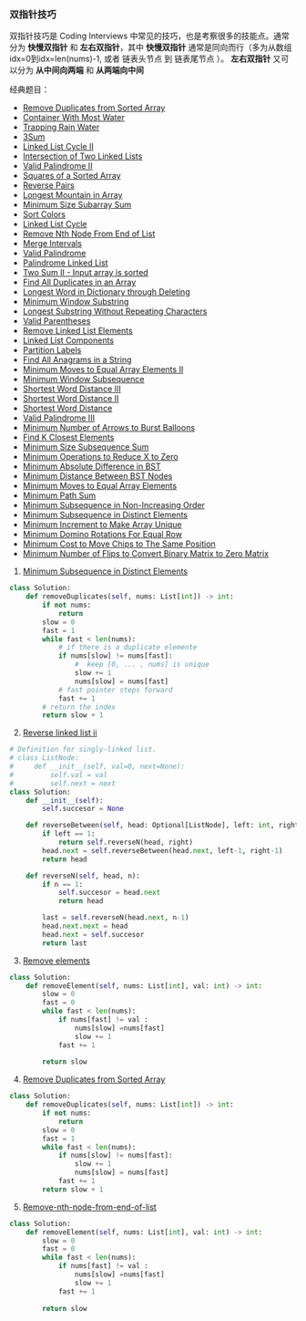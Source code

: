 ### 双指针技巧 
双指针技巧是 Coding Interviews 中常见的技巧，也是考察很多的技能点。通常分为 **快慢双指针** 和 **左右双指针**，其中 **快慢双指针** 通常是同向而行（多为从数组idx=0到idx=len(nums)-1, 或者 链表头节点 到 链表尾节点 ）。 **左右双指针** 又可以分为 **从中间向两端** 和 **从两端向中间**   

经典题目： 

- [Remove Duplicates from Sorted Array](https://leetcode.com/problems/remove-duplicates-from-sorted-array/)
- [Container With Most Water](https://leetcode.com/problems/container-with-most-water/)
- [Trapping Rain Water](https://leetcode.com/problems/trapping-rain-water/)
- [3Sum](https://leetcode.com/problems/3sum/)
- [Linked List Cycle II](https://leetcode.com/problems/linked-list-cycle-ii/)
- [Intersection of Two Linked Lists](https://leetcode.com/problems/intersection-of-two-linked-lists/)
- [Valid Palindrome II](https://leetcode.com/problems/valid-palindrome-ii/)
- [Squares of a Sorted Array](https://leetcode.com/problems/squares-of-a-sorted-array/)
- [Reverse Pairs](https://leetcode.com/problems/reverse-pairs/)
- [Longest Mountain in Array](https://leetcode.com/problems/longest-mountain-in-array/)
- [Minimum Size Subarray Sum](https://leetcode.com/problems/minimum-size-subarray-sum/)
- [Sort Colors](https://leetcode.com/problems/sort-colors/)
- [Linked List Cycle](https://leetcode.com/problems/linked-list-cycle/)
- [Remove Nth Node From End of List](https://leetcode.com/problems/remove-nth-node-from-end-of-list/)
- [Merge Intervals](https://leetcode.com/problems/merge-intervals/)
- [Valid Palindrome](https://leetcode.com/problems/valid-palindrome/)
- [Palindrome Linked List](https://leetcode.com/problems/palindrome-linked-list/)
- [Two Sum II - Input array is sorted](https://leetcode.com/problems/two-sum-ii-input-array-is-sorted/)
- [Find All Duplicates in an Array](https://leetcode.com/problems/find-all-duplicates-in-an-array/)
- [Longest Word in Dictionary through Deleting](https://leetcode.com/problems/longest-word-in-dictionary-through-deleting/)
- [Minimum Window Substring](https://leetcode.com/problems/minimum-window-substring/)
- [Longest Substring Without Repeating Characters](https://leetcode.com/problems/longest-substring-without-repeating-characters/)
- [Valid Parentheses](https://leetcode.com/problems/valid-parentheses/)
- [Remove Linked List Elements](https://leetcode.com/problems/remove-linked-list-elements/)
- [Linked List Components](https://leetcode.com/problems/linked-list-components/)
- [Partition Labels](https://leetcode.com/problems/partition-labels/)
- [Find All Anagrams in a String](https://leetcode.com/problems/find-all-anagrams-in-a-string/)
- [Minimum Moves to Equal Array Elements II](https://leetcode.com/problems/minimum-moves-to-equal-array-elements-ii/)
- [Minimum Window Subsequence](https://leetcode.com/problems/minimum-window-subsequence/)
- [Shortest Word Distance III](https://leetcode.com/problems/shortest-word-distance-iii/)
- [Shortest Word Distance II](https://leetcode.com/problems/shortest-word-distance-ii/)
- [Shortest Word Distance](https://leetcode.com/problems/shortest-word-distance/)
- [Valid Palindrome III](https://leetcode.com/problems/valid-palindrome-iii/)
- [Minimum Number of Arrows to Burst Balloons](https://leetcode.com/problems/minimum-number-of-arrows-to-burst-balloons/)
- [Find K Closest Elements](https://leetcode.com/problems/find-k-closest-elements/)
- [Minimum Size Subsequence Sum](https://leetcode.com/problems/minimum-size-subsequence-sum/)
- [Minimum Operations to Reduce X to Zero](https://leetcode.com/problems/minimum-operations-to-reduce-x-to-zero/)
- [Minimum Absolute Difference in BST](https://leetcode.com/problems/minimum-absolute-difference-in-bst/)
- [Minimum Distance Between BST Nodes](https://leetcode.com/problems/minimum-distance-between-bst-nodes/)
- [Minimum Moves to Equal Array Elements](https://leetcode.com/problems/minimum-moves-to-equal-array-elements/)
- [Minimum Path Sum](https://leetcode.com/problems/minimum-path-sum/)
- [Minimum Subsequence in Non-Increasing Order](https://leetcode.com/problems/minimum-subsequence-in-non-increasing-order/)
- [Minimum Subsequence in Distinct Elements](https://leetcode.com/problems/minimum-subsequence-in-distinct-elements/) 
- [Minimum Increment to Make Array Unique](https://leetcode.com/problems/minimum-increment-to-make-array-unique/)
- [Minimum Domino Rotations For Equal Row](https://leetcode.com/problems/minimum-domino-rotations-for-equal-row/)
- [Minimum Cost to Move Chips to The Same Position](https://leetcode.com/problems/minimum-cost-to-move-chips-to-the-same-position/)
- [Minimum Number of Flips to Convert Binary Matrix to Zero Matrix](https://leetcode.com/problems/minimum-number-of-flips-to-convert-binary-matrix-to-zero-matrix/)


1. [Minimum Subsequence in Distinct Elements](https://leetcode.com/problems/minimum-subsequence-in-distinct-elements/)   
```python 
class Solution:
    def removeDuplicates(self, nums: List[int]) -> int: 
        if not nums:
            return 
        slow = 0 
        fast = 1
        while fast < len(nums):   
            # if there is a duplicate elemente
            if nums[slow] != nums[fast]:  
                #  keep [0, ... , nums] is unique
                slow += 1   
                nums[slow] = nums[fast]   
            # fast pointer steps forward  
            fast += 1   
        # return the index   
        return slow + 1         
``` 

2. [Reverse linked list ii](https://leetcode.cn/problems/reverse-linked-list-ii/) 
```python 
# Definition for singly-linked list.
# class ListNode:
#     def __init__(self, val=0, next=None):
#         self.val = val
#         self.next = next
class Solution:
    def __init__(self):
        self.succesor = None

    def reverseBetween(self, head: Optional[ListNode], left: int, right: int) -> Optional[ListNode]: 
        if left == 1:
            return self.reverseN(head, right) 
        head.next = self.reverseBetween(head.next, left-1, right-1) 
        return head 

    def reverseN(self, head, n):
        if n == 1:
            self.succesor = head.next 
            return head 

        last = self.reverseN(head.next, n-1) 
        head.next.next = head 
        head.next = self.succesor
        return last  
``` 
3. [Remove elements](https://leetcode.cn/problems/remove-element/description/)    
```python 
class Solution:
    def removeElement(self, nums: List[int], val: int) -> int:  
        slow = 0
        fast = 0 
        while fast < len(nums):
            if nums[fast] != val :
                nums[slow] =nums[fast] 
                slow += 1 
            fast += 1 
        
        return slow 
``` 
4. [Remove Duplicates from Sorted Array](https://leetcode.com/problems/remove-duplicates-from-sorted-array/)   
```python 
class Solution:
    def removeDuplicates(self, nums: List[int]) -> int: 
        if not nums:
            return 
        slow = 0 
        fast = 1
        while fast < len(nums):  
            if nums[slow] != nums[fast]: 
                slow += 1   
                nums[slow] = nums[fast]    
            fast += 1     
        return slow + 1 
```
5. [Remove-nth-node-from-end-of-list](https://leetcode.cn/problems/remove-nth-node-from-end-of-list)    
```python 
class Solution:
    def removeElement(self, nums: List[int], val: int) -> int:  
        slow = 0
        fast = 0 
        while fast < len(nums):
            if nums[fast] != val :
                nums[slow] =nums[fast] 
                slow += 1 
            fast += 1 
        
        return slow 
```
<!-- 6. [Remove elements](https://leetcode.cn/problems/remove-element/description/)    
```python 
class Solution:
    def removeElement(self, nums: List[int], val: int) -> int:  
        slow = 0
        fast = 0 
        while fast < len(nums):
            if nums[fast] != val :
                nums[slow] =nums[fast] 
                slow += 1 
            fast += 1 
        
        return slow 
```
7. [Remove elements](https://leetcode.cn/problems/remove-element/description/)    
```python 
class Solution:
    def removeElement(self, nums: List[int], val: int) -> int:  
        slow = 0
        fast = 0 
        while fast < len(nums):
            if nums[fast] != val :
                nums[slow] =nums[fast] 
                slow += 1 
            fast += 1 
        
        return slow 
``` -->